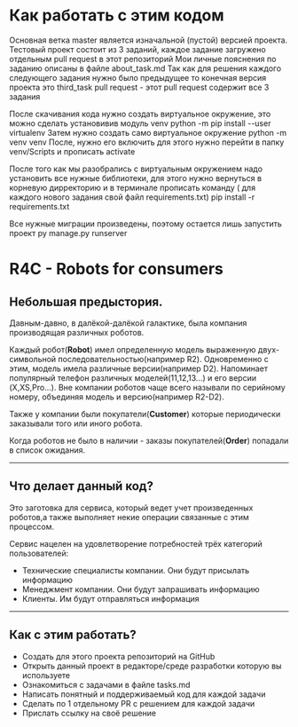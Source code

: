 # Как работать с этим кодом
Основная ветка master является изначальной (пустой) версией проекта.
Тестовый проект состоит из 3 заданий, каждое задание загружено отдельным pull request в этот репозиторий
Мои личные пояснения по заданию описаны в файле about_task.md 
Так как для решения каждого следующего задания нужно было предыдущее то конечная версия проекта это third_task pull request - этот pull request содержит все 3 задания

После скачивания кода нужно создать виртуальное окружение, это можно сделать установивив модуль venv
 python -m pip install --user virtualenv
Затем нужно создать само виртуальное окружение
 python -m venv venv
После, нужно его включить для этого нужно перейти в папку venv/Scripts и прописать activate

После того как мы разобрались с виртуальным окружением надо установить все нужные библиотеки, для этого нужно вернуться в корневую дирректорию
и в терминале прописать команду ( для каждого нового задания свой файл requirements.txt) 
 pip install -r requirements.txt

Все нужные миграции произведены, поэтому остается лишь запустить проект
 py manage.py runserver


# R4C - Robots for consumers

## Небольшая предыстория.
Давным-давно, в далёкой-далёкой галактике, была компания производящая различных 
роботов. 

Каждый робот(**Robot**) имел определенную модель выраженную двух-символьной 
последовательностью(например R2). Одновременно с этим, модель имела различные 
версии(например D2). Напоминает популярный телефон различных моделей(11,12,13...) и его версии
(X,XS,Pro...). Вне компании роботов чаще всего называли по серийному номеру, объединяя модель и версию(например R2-D2).

Также у компании были покупатели(**Customer**) которые периодически заказывали того или иного робота. 

Когда роботов не было в наличии - заказы покупателей(**Order**) попадали в список ожидания.

---
## Что делает данный код?
Это заготовка для сервиса, который ведет учет произведенных роботов,а также 
выполняет некие операции связанные с этим процессом.

Сервис нацелен на удовлетворение потребностей трёх категорий пользователей:
- Технические специалисты компании. Они будут присылать информацию
- Менеджмент компании. Они будут запрашивать информацию
- Клиенты. Им будут отправляться информация
___

## Как с этим работать?
- Создать для этого проекта репозиторий на GitHub
- Открыть данный проект в редакторе/среде разработки которую вы используете
- Ознакомиться с задачами в файле tasks.md
- Написать понятный и поддерживаемый код для каждой задачи 
- Сделать по 1 отдельному PR с решением для каждой задачи
- Прислать ссылку на своё решение
